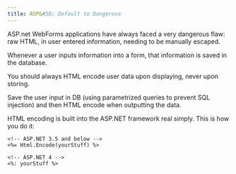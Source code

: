 ```yaml
---
title: ASP&#58; Default to Dangerous
---
```


ASP.net WebForms applications have always faced a very dangerous flaw: raw HTML, in user entered information, needing to be manually escaped.

Whenever a user inputs information into a form, that information is saved in the database.

You should always HTML encode user data upon displaying, never upon storing.

Save the user input in DB (using parametrized queries to prevent SQL injection) and then HTML encode when outputting the data.

HTML encoding is built into the ASP.NET framework real simply. This is how you do it:

```
<!-- ASP.NET 3.5 and below -->
<%= Html.Encode(yourStuff) %>

<!-- ASP.NET 4 -->
<%: yourStuff %>
```